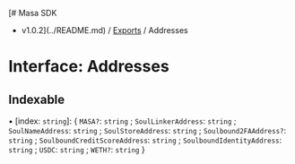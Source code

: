 [# Masa SDK
 - v1.0.2](../README.md) / [Exports](../modules.md) / Addresses

# Interface: Addresses

## Indexable

▪ [index: `string`]: { `MASA?`: `string` ; `SoulLinkerAddress`: `string` ; `SoulNameAddress`: `string` ; `SoulStoreAddress`: `string` ; `Soulbound2FAAddress?`: `string` ; `SoulboundCreditScoreAddress`: `string` ; `SoulboundIdentityAddress`: `string` ; `USDC`: `string` ; `WETH?`: `string`  }
